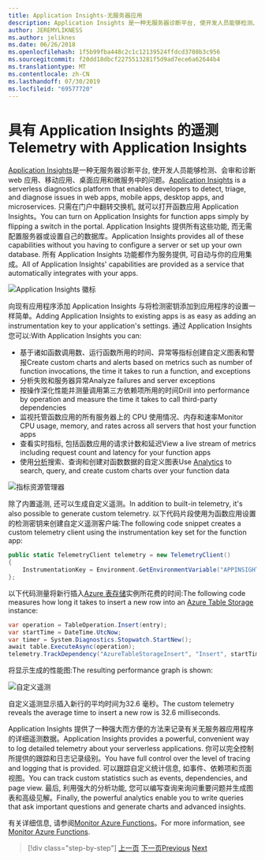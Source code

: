 ```yaml
---
title: Application Insights-无服务器应用
description: Application Insights 是一种无服务器诊断平台, 使开发人员能够检测、会审和诊断 web 应用、移动应用、桌面应用和微服务中的问题。
author: JEREMYLIKNESS
ms.author: jeliknes
ms.date: 06/26/2018
ms.openlocfilehash: 1f5b99fba448c2c1c12139524ffdcd3708b3c956
ms.sourcegitcommit: f20dd18dbcf2275513281f5d9ad7ece6a62644b4
ms.translationtype: MT
ms.contentlocale: zh-CN
ms.lasthandoff: 07/30/2019
ms.locfileid: "69577720"
---
```

# <a name="telemetry-with-application-insights"></a><span data-ttu-id="6cb48-103">具有 Application Insights 的遥测</span><span class="sxs-lookup"><span data-stu-id="6cb48-103">Telemetry with Application Insights</span></span>

<span data-ttu-id="6cb48-104">[Application Insights](https://docs.microsoft.com/azure/application-insights)是一种无服务器诊断平台, 使开发人员能够检测、会审和诊断 web 应用、移动应用、桌面应用和微服务中的问题。</span><span class="sxs-lookup"><span data-stu-id="6cb48-104">[Application Insights](https://docs.microsoft.com/azure/application-insights) is a serverless diagnostics platform that enables developers to detect, triage, and diagnose issues in web apps, mobile apps, desktop apps, and microservices.</span></span> <span data-ttu-id="6cb48-105">只需在门户中翻转交换机, 就可以打开函数应用 Application Insights。</span><span class="sxs-lookup"><span data-stu-id="6cb48-105">You can turn on Application Insights for function apps simply by flipping a switch in the portal.</span></span> <span data-ttu-id="6cb48-106">Application Insights 提供所有这些功能, 而无需配置服务器或设置自己的数据库。</span><span class="sxs-lookup"><span data-stu-id="6cb48-106">Application Insights provides all of these capabilities without you having to configure a server or set up your own database.</span></span> <span data-ttu-id="6cb48-107">所有 Application Insights 功能都作为服务提供, 可自动与你的应用集成。</span><span class="sxs-lookup"><span data-stu-id="6cb48-107">All of Application Insights' capabilities are provided as a service that automatically integrates with your apps.</span></span>

![Application Insights 徽标](./media/application-insights-logo.png)

<span data-ttu-id="6cb48-109">向现有应用程序添加 Application Insights 与将检测密钥添加到应用程序的设置一样简单。</span><span class="sxs-lookup"><span data-stu-id="6cb48-109">Adding Application Insights to existing apps is as easy as adding an instrumentation key to your application's settings.</span></span> <span data-ttu-id="6cb48-110">通过 Application Insights 您可以:</span><span class="sxs-lookup"><span data-stu-id="6cb48-110">With Application Insights you can:</span></span>

* <span data-ttu-id="6cb48-111">基于诸如函数调用数、运行函数所用的时间、异常等指标创建自定义图表和警报</span><span class="sxs-lookup"><span data-stu-id="6cb48-111">Create custom charts and alerts based on metrics such as number of function invocations, the time it takes to run a function, and exceptions</span></span>
* <span data-ttu-id="6cb48-112">分析失败和服务器异常</span><span class="sxs-lookup"><span data-stu-id="6cb48-112">Analyze failures and server exceptions</span></span>
* <span data-ttu-id="6cb48-113">按操作深化性能并测量调用第三方依赖项所用的时间</span><span class="sxs-lookup"><span data-stu-id="6cb48-113">Drill into performance by operation and measure the time it takes to call third-party dependencies</span></span>
* <span data-ttu-id="6cb48-114">监视托管函数应用的所有服务器上的 CPU 使用情况、内存和速率</span><span class="sxs-lookup"><span data-stu-id="6cb48-114">Monitor CPU usage, memory, and rates across all servers that host your function apps</span></span>
* <span data-ttu-id="6cb48-115">查看实时指标, 包括函数应用的请求计数和延迟</span><span class="sxs-lookup"><span data-stu-id="6cb48-115">View a live stream of metrics including request count and latency for your function apps</span></span>
* <span data-ttu-id="6cb48-116">使用[分析](https://docs.microsoft.com/azure/application-insights/app-insights-analytics)搜索、查询和创建对函数数据的自定义图表</span><span class="sxs-lookup"><span data-stu-id="6cb48-116">Use [Analytics](https://docs.microsoft.com/azure/application-insights/app-insights-analytics) to search, query, and create custom charts over your function data</span></span>

![指标资源管理器](./media/metrics-explorer.png)

<span data-ttu-id="6cb48-118">除了内置遥测, 还可以生成自定义遥测。</span><span class="sxs-lookup"><span data-stu-id="6cb48-118">In addition to built-in telemetry, it's also possible to generate custom telemetry.</span></span> <span data-ttu-id="6cb48-119">以下代码片段使用为函数应用设置的检测密钥来创建自定义遥测客户端:</span><span class="sxs-lookup"><span data-stu-id="6cb48-119">The following code snippet creates a custom telemetry client using the instrumentation key set for the function app:</span></span>

```csharp
public static TelemetryClient telemetry = new TelemetryClient()
{
    InstrumentationKey = Environment.GetEnvironmentVariable("APPINSIGHTS_INSTRUMENTATIONKEY")
};
```

<span data-ttu-id="6cb48-120">以下代码测量将新行插入[Azure 表存储](https://docs.microsoft.com/azure/cosmos-db/table-storage-overview)实例所花费的时间:</span><span class="sxs-lookup"><span data-stu-id="6cb48-120">The following code measures how long it takes to insert a new row into an [Azure Table Storage](https://docs.microsoft.com/azure/cosmos-db/table-storage-overview) instance:</span></span>

```csharp
var operation = TableOperation.Insert(entry);
var startTime = DateTime.UtcNow;
var timer = System.Diagnostics.Stopwatch.StartNew();
await table.ExecuteAsync(operation);
telemetry.TrackDependency("AzureTableStorageInsert", "Insert", startTime, timer.Elapsed, true);
```

<span data-ttu-id="6cb48-121">将显示生成的性能图:</span><span class="sxs-lookup"><span data-stu-id="6cb48-121">The resulting performance graph is shown:</span></span>

![自定义遥测](./media/custom-telemetry.png)

<span data-ttu-id="6cb48-123">自定义遥测显示插入新行的平均时间为32.6 毫秒。</span><span class="sxs-lookup"><span data-stu-id="6cb48-123">The custom telemetry reveals the average time to insert a new row is 32.6 milliseconds.</span></span>

<span data-ttu-id="6cb48-124">Application Insights 提供了一种强大而方便的方法来记录有关无服务器应用程序的详细遥测数据。</span><span class="sxs-lookup"><span data-stu-id="6cb48-124">Application Insights provides a powerful, convenient way to log detailed telemetry about your serverless applications.</span></span> <span data-ttu-id="6cb48-125">你可以完全控制所提供的跟踪和日志记录级别。</span><span class="sxs-lookup"><span data-stu-id="6cb48-125">You have full control over the level of tracing and logging that is provided.</span></span> <span data-ttu-id="6cb48-126">可以跟踪自定义统计信息, 如事件、依赖项和页面视图。</span><span class="sxs-lookup"><span data-stu-id="6cb48-126">You can track custom statistics such as events, dependencies, and page view.</span></span> <span data-ttu-id="6cb48-127">最后, 利用强大的分析功能, 您可以编写查询来询问重要问题并生成图表和高级见解。</span><span class="sxs-lookup"><span data-stu-id="6cb48-127">Finally, the powerful analytics enable you to write queries that ask important questions and generate charts and advanced insights.</span></span>

<span data-ttu-id="6cb48-128">有关详细信息, 请参阅[Monitor Azure Functions](https://docs.microsoft.com/azure/azure-functions/functions-monitoring)。</span><span class="sxs-lookup"><span data-stu-id="6cb48-128">For more information, see [Monitor Azure Functions](https://docs.microsoft.com/azure/azure-functions/functions-monitoring).</span></span>

>[!div class="step-by-step"]
><span data-ttu-id="6cb48-129">[上一页](azure-functions.md)
>[下一页](logic-apps.md)</span><span class="sxs-lookup"><span data-stu-id="6cb48-129">[Previous](azure-functions.md)
[Next](logic-apps.md)</span></span>
